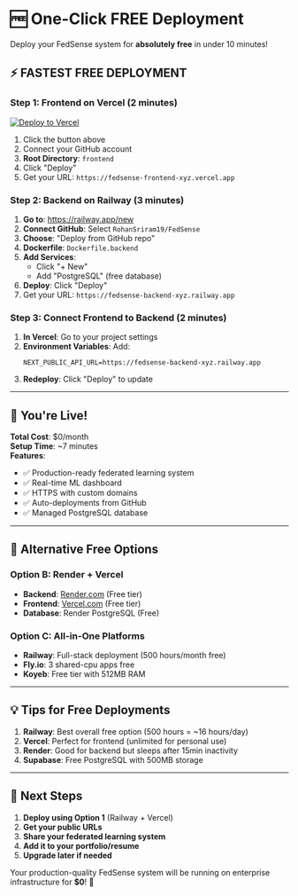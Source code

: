 # 🆓 One-Click FREE Deployment

Deploy your FedSense system for **absolutely free** in under 10 minutes!

## ⚡ FASTEST FREE DEPLOYMENT

### **Step 1: Frontend on Vercel (2 minutes)**

[![Deploy to Vercel](https://vercel.com/button)](https://vercel.com/new/clone?repository-url=https://github.com/RohanSriram19/FedSense&project-name=fedsense-frontend&root-directory=frontend)

1. Click the button above
2. Connect your GitHub account
3. **Root Directory**: `frontend`
4. Click "Deploy"
5. Get your URL: `https://fedsense-frontend-xyz.vercel.app`

### **Step 2: Backend on Railway (3 minutes)**

1. **Go to**: https://railway.app/new
2. **Connect GitHub**: Select `RohanSriram19/FedSense`
3. **Choose**: "Deploy from GitHub repo"
4. **Dockerfile**: `Dockerfile.backend`
5. **Add Services**:
   - Click "+ New" 
   - Add "PostgreSQL" (free database)
6. **Deploy**: Click "Deploy"
7. Get your URL: `https://fedsense-backend-xyz.railway.app`

### **Step 3: Connect Frontend to Backend (2 minutes)**

1. **In Vercel**: Go to your project settings
2. **Environment Variables**: Add:
   ```
   NEXT_PUBLIC_API_URL=https://fedsense-backend-xyz.railway.app
   ```
3. **Redeploy**: Click "Deploy" to update

---

## 🎉 You're Live!

**Total Cost**: $0/month  
**Setup Time**: ~7 minutes  
**Features**: 
- ✅ Production-ready federated learning system
- ✅ Real-time ML dashboard
- ✅ HTTPS with custom domains
- ✅ Auto-deployments from GitHub
- ✅ Managed PostgreSQL database

---

## 🔄 Alternative Free Options

### **Option B: Render + Vercel**
- **Backend**: [Render.com](https://render.com) (Free tier)
- **Frontend**: [Vercel.com](https://vercel.com) (Free tier)
- **Database**: Render PostgreSQL (Free)

### **Option C: All-in-One Platforms**
- **Railway**: Full-stack deployment (500 hours/month free)
- **Fly.io**: 3 shared-cpu apps free
- **Koyeb**: Free tier with 512MB RAM

---

## 💡 Tips for Free Deployments

1. **Railway**: Best overall free option (500 hours = ~16 hours/day)
2. **Vercel**: Perfect for frontend (unlimited for personal use)  
3. **Render**: Good for backend but sleeps after 15min inactivity
4. **Supabase**: Free PostgreSQL with 500MB storage

---

## 🚀 Next Steps

1. **Deploy using Option 1** (Railway + Vercel)
2. **Get your public URLs**
3. **Share your federated learning system**
4. **Add it to your portfolio/resume**
5. **Upgrade later if needed**

Your production-quality FedSense system will be running on enterprise infrastructure for **$0**! 🎯
